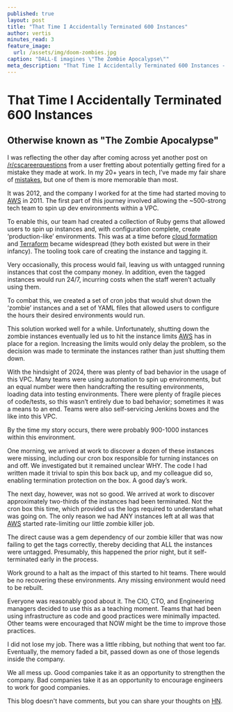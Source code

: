 ```yaml
---
published: true
layout: post
title: "That Time I Accidentally Terminated 600 Instances"
author: vertis
minutes_read: 3
feature_image:
  url: /assets/img/doom-zombies.jpg
caption: "DALL-E imagines \"The Zombie Apocalypse\""
meta_description: "That Time I Accidentally Terminated 600 Instances - Otherwise known as \"The Zombie Apocalypse\""
---
```


# That Time I Accidentally Terminated 600 Instances
## Otherwise known as "The Zombie Apocalypse"

I was reflecting the other day after coming across yet another post on [/r/cscareerquestions](https://www.reddit.com/r/cscareerquestions) from a user fretting about potentially getting fired for a mistake they made at work. In my 20+ years in tech, I’ve made my fair share of [mistakes](/2013/12/16/unauthorised-litecoin-mining), but one of them is more memorable than most.

It was 2012, and the company I worked for at the time had started moving to [AWS](https://aws.amazon.com) in 2011. The first part of this journey involved allowing the ~500-strong tech team to spin up dev environments within a VPC.

To enable this, our team had created a collection of Ruby gems that allowed users to spin up instances and, with configuration complete, create ‘production-like’ environments. This was at a time before [cloud formation](https://aws.amazon.com/cloudformation/) and [Terraform](https://www.terraform.io) became widespread (they both existed but were in their infancy). The tooling took care of creating the instance and tagging it.

Very occasionally, this process would fail, leaving us with untagged running instances that cost the company money. In addition, even the tagged instances would run 24/7, incurring costs when the staff weren’t actually using them.

To combat this, we created a set of cron jobs that would shut down the ‘zombie’ instances and a set of YAML files that allowed users to configure the hours their desired environments would run.

This solution worked well for a while. Unfortunately, shutting down the zombie instances eventually led us to hit the instance limits [AWS](https://aws.amazon.com) has in place for a region. Increasing the limits would only delay the problem, so the decision was made to terminate the instances rather than just shutting them down.

With the hindsight of 2024, there was plenty of bad behavior in the usage of this VPC. Many teams were using automation to spin up environments, but an equal number were then handcrafting the resulting environments, loading data into testing environments. There were plenty of fragile pieces of code/tests, so this wasn’t entirely due to bad behavior; sometimes it was a means to an end. Teams were also self-servicing Jenkins boxes and the like into this VPC.

By the time my story occurs, there were probably 900-1000 instances within this environment.

One morning, we arrived at work to discover a dozen of these instances were missing, including our cron box responsible for turning instances on and off. We investigated but it remained unclear WHY. The code I had written made it trivial to spin this box back up, and my colleague did so, enabling termination protection on the box. A good day’s work.

The next day, however, was not so good. We arrived at work to discover approximately two-thirds of the instances had been terminated. Not the cron box this time, which provided us the logs required to understand what was going on. The only reason we had ANY instances left at all was that [AWS](https://aws.amazon.com) started rate-limiting our little zombie killer job.

The direct cause was a gem dependency of our zombie killer that was now failing to get the tags correctly, thereby deciding that ALL the instances were untagged. Presumably, this happened the prior night, but it self-terminated early in the process.

Work ground to a halt as the impact of this started to hit teams. There would be no recovering these environments. Any missing environment would need to be rebuilt.

Everyone was reasonably good about it. The CIO, CTO, and Engineering managers decided to use this as a teaching moment. Teams that had been using infrastructure as code and good practices were minimally impacted. Other teams were encouraged that NOW might be the time to improve those practices.

I did not lose my job. There was a little ribbing, but nothing that went too far. Eventually, the memory faded a bit, passed down as one of those legends inside the company.

We all mess up. Good companies take it as an opportunity to strengthen the company. Bad companies take it as an opportunity to encourage engineers to work for good companies.

This blog doesn't have comments, but you can share your thoughts on [HN](https://news.ycombinator.com/item?id=39299945).


